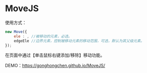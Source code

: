 # MoveJS

使用方式：
```javaScript
new Move({
    ele : , //被移动的元素，必选。
    edgeEle //边界元素，控制被移动元素的移动范围，可选，默认为其父级元素。
});
```
在页面中通过【单击鼠标右键添加/移除】移动功能。

DEMO：https://gonghongchen.github.io/MoveJS/

